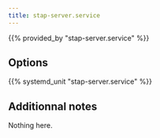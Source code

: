 ```yaml
---
title: stap-server.service
---
```


{{% provided_by "stap-server.service" %}}

## Options

{{% systemd_unit "stap-server.service" %}}

## Additionnal notes

Nothing here.